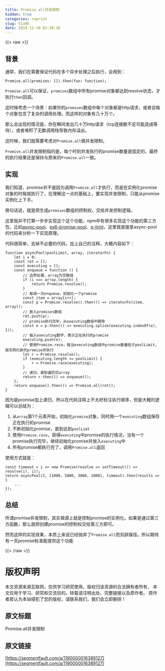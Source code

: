 ```yaml
---
title: Promise.all并发限制
hidden: true
categories: reprint
slug: 51a9b
date: 2018-11-10 02:30:10
---
```


{{< raw >}}
<h2 id="articleHeader0">&#x80CC;&#x666F;</h2><p>&#x901A;&#x5E38;&#xFF0C;&#x6211;&#x4EEC;&#x5728;&#x9700;&#x8981;&#x4FDD;&#x8BC1;&#x4EE3;&#x7801;&#x5728;&#x591A;&#x4E2A;&#x5F02;&#x6B65;&#x5904;&#x7406;&#x4E4B;&#x540E;&#x6267;&#x884C;&#xFF0C;&#x4F1A;&#x7528;&#x5230;&#xFF1A;</p><div class="widget-codetool" style="display:none"><div class="widget-codetool--inner"><span class="selectCode code-tool" data-toggle="tooltip" data-placement="top" title="" data-original-title="&#x5168;&#x9009;"></span> <span type="button" class="copyCode code-tool" data-toggle="tooltip" data-placement="top" data-clipboard-text="Promise.all(promises: []).then(fun: function);" title="" data-original-title="&#x590D;&#x5236;"></span> <span type="button" class="saveToNote code-tool" data-toggle="tooltip" data-placement="top" title="" data-original-title="&#x653E;&#x8FDB;&#x7B14;&#x8BB0;"></span></div></div><pre class="hljs crystal"><code style="word-break:break-word;white-space:initial">Promise.all(<span class="hljs-symbol">promises:</span> []).<span class="hljs-keyword">then</span>(<span class="hljs-function"><span class="hljs-keyword">fun</span>: <span class="hljs-title">function</span></span>);</code></pre><p><code>Promise.all</code>&#x53EF;&#x4EE5;&#x4FDD;&#x8BC1;&#xFF0C;<code>promises</code>&#x6570;&#x7EC4;&#x4E2D;&#x6240;&#x6709;promise&#x5BF9;&#x8C61;&#x90FD;&#x8FBE;&#x5230;resolve&#x72B6;&#x6001;&#xFF0C;&#x624D;&#x6267;&#x884C;<code>then</code>&#x56DE;&#x8C03;&#x3002;</p><p>&#x8FD9;&#x65F6;&#x5019;&#x8003;&#x8651;&#x4E00;&#x4E2A;&#x573A;&#x666F;&#xFF1A;&#x5982;&#x679C;&#x4F60;&#x7684;<code>promises</code>&#x6570;&#x7EC4;&#x4E2D;&#x6BCF;&#x4E2A;&#x5BF9;&#x8C61;&#x90FD;&#x662F;http&#x8BF7;&#x6C42;&#xFF0C;&#x6216;&#x8005;&#x8BF4;&#x6BCF;&#x4E2A;&#x5BF9;&#x8C61;&#x5305;&#x542B;&#x4E86;&#x590D;&#x6742;&#x7684;&#x8C03;&#x7528;&#x5904;&#x7406;&#x3002;&#x800C;&#x8FD9;&#x6837;&#x7684;&#x5BF9;&#x8C61;&#x6709;&#x51E0;&#x5341;&#x4E07;&#x4E2A;&#x3002;</p><p>&#x90A3;&#x4E48;&#x4F1A;&#x51FA;&#x73B0;&#x7684;&#x60C5;&#x51B5;&#x662F;&#xFF0C;&#x4F60;&#x5728;&#x77AC;&#x95F4;&#x53D1;&#x51FA;&#x51E0;&#x5341;&#x4E07;http&#x8BF7;&#x6C42;&#xFF08;tcp&#x8FDE;&#x63A5;&#x6570;&#x4E0D;&#x8DB3;&#x53EF;&#x80FD;&#x9020;&#x6210;&#x7B49;&#x5F85;&#xFF09;&#xFF0C;&#x6216;&#x8005;&#x5806;&#x79EF;&#x4E86;&#x65E0;&#x6570;&#x8C03;&#x7528;&#x6808;&#x5BFC;&#x81F4;&#x5185;&#x5B58;&#x6EA2;&#x51FA;&#x3002;</p><p>&#x8FD9;&#x65F6;&#x5019;&#xFF0C;&#x6211;&#x4EEC;&#x5C31;&#x9700;&#x8981;&#x8003;&#x8651;&#x5BF9;<code>Promise.all</code>&#x505A;&#x5E76;&#x53D1;&#x9650;&#x5236;&#x3002;</p><p><code>Promise.all</code>&#x5E76;&#x53D1;&#x9650;&#x5236;&#x6307;&#x7684;&#x662F;&#xFF0C;&#x6BCF;&#x4E2A;&#x65F6;&#x523B;&#x5E76;&#x53D1;&#x6267;&#x884C;&#x7684;promise&#x6570;&#x91CF;&#x662F;&#x56FA;&#x5B9A;&#x7684;&#xFF0C;&#x6700;&#x7EC8;&#x7684;&#x6267;&#x884C;&#x7ED3;&#x679C;&#x8FD8;&#x662F;&#x4FDD;&#x6301;&#x4E0E;&#x539F;&#x6765;&#x7684;<code>Promise.all</code>&#x4E00;&#x81F4;&#x3002;</p><h2 id="articleHeader1">&#x5B9E;&#x73B0;</h2><p>&#x6211;&#x4EEC;&#x77E5;&#x9053;&#xFF0C;promise&#x5E76;&#x4E0D;&#x662F;&#x56E0;&#x4E3A;&#x8C03;&#x7528;<code>Promise.all</code>&#x624D;&#x6267;&#x884C;&#xFF0C;&#x800C;&#x662F;&#x5728;&#x5B9E;&#x4F8B;&#x5316;promise&#x5BF9;&#x8C61;&#x7684;&#x65F6;&#x5019;&#x5C31;&#x6267;&#x884C;&#x4E86;&#xFF0C;&#x5728;&#x7406;&#x89E3;&#x8FD9;&#x4E00;&#x70B9;&#x7684;&#x57FA;&#x7840;&#x4E0A;&#xFF0C;&#x8981;&#x5B9E;&#x73B0;&#x5E76;&#x53D1;&#x9650;&#x5236;&#xFF0C;&#x53EA;&#x80FD;&#x4ECE;promise&#x5B9E;&#x4F8B;&#x5316;&#x4E0A;&#x4E0B;&#x624B;&#x3002;</p><p>&#x6362;&#x53E5;&#x8BDD;&#x8BF4;&#xFF0C;&#x5C31;&#x662F;&#x628A;&#x751F;&#x6210;<code>promises</code>&#x6570;&#x7EC4;&#x7684;&#x63A7;&#x5236;&#x6743;&#xFF0C;&#x4EA4;&#x7ED9;&#x5E76;&#x53D1;&#x63A7;&#x5236;&#x903B;&#x8F91;&#x3002;</p><p>&#x8FD9;&#x91CC;&#x6211;&#x5E76;&#x4E0D;&#x6253;&#x7B97;&#x4E00;&#x6B65;&#x6B65;&#x5B9E;&#x73B0;&#x8FD9;&#x4E2A;&#x8FD9;&#x4E2A;&#x529F;&#x80FD;&#xFF0C;npm&#x4E2D;&#x6709;&#x5F88;&#x591A;&#x5B9E;&#x73B0;&#x8FD9;&#x4E2A;&#x529F;&#x80FD;&#x7684;&#x7B2C;&#x4E09;&#x65B9;&#x5305;&#xFF0C;&#x6BD4;&#x5982;<a href="https://www.npmjs.com/package/tiny-async-pool" rel="nofollow noreferrer" target="_blank">async-pool</a>&#x3001;<a href="https://www.npmjs.com/package/es6-promise-pool" rel="nofollow noreferrer" target="_blank">es6-promise-pool</a>&#x3001;<a href="https://www.npmjs.com/package/p-limit" rel="nofollow noreferrer" target="_blank">p-limit</a>&#xFF0C;&#x8FD9;&#x91CC;&#x6211;&#x76F4;&#x63A5;&#x62FF;async-pool&#x7684;&#x4EE3;&#x7801;&#x6765;&#x5206;&#x6790;&#x4E00;&#x4E0B;&#x5B9E;&#x73B0;&#x539F;&#x7406;&#x3002;</p><p>&#x4EE3;&#x7801;&#x5F88;&#x7B80;&#x5355;&#xFF0C;&#x53BB;&#x6389;&#x4E0D;&#x5FC5;&#x8981;&#x7684;&#x4EE3;&#x7801;&#xFF0C;&#x52A0;&#x4E0A;&#x81EA;&#x5DF1;&#x7684;&#x6CE8;&#x91CA;&#xFF0C;&#x5927;&#x6982;&#x5185;&#x5BB9;&#x5982;&#x4E0B;&#xFF1A;</p><div class="widget-codetool" style="display:none"><div class="widget-codetool--inner"><span class="selectCode code-tool" data-toggle="tooltip" data-placement="top" title="" data-original-title="&#x5168;&#x9009;"></span> <span type="button" class="copyCode code-tool" data-toggle="tooltip" data-placement="top" data-clipboard-text="function asyncPool(poolLimit, array, iteratorFn) {
    let i = 0;
    const ret = [];
    const executing = [];
    const enqueue = function () {
        // &#x8FB9;&#x754C;&#x5904;&#x7406;&#xFF0C;array&#x4E3A;&#x7A7A;&#x6570;&#x7EC4;
        if (i === array.length) {
            return Promise.resolve();
        }
        // &#x6BCF;&#x8C03;&#x4E00;&#x6B21;enqueue&#xFF0C;&#x521D;&#x59CB;&#x5316;&#x4E00;&#x4E2A;promise
        const item = array[i++];
        const p = Promise.resolve().then(() =&gt; iteratorFn(item, array));
        // &#x653E;&#x5165;promises&#x6570;&#x7EC4;
        ret.push(p);
        // promise&#x6267;&#x884C;&#x5B8C;&#x6BD5;&#xFF0C;&#x4ECE;executing&#x6570;&#x7EC4;&#x4E2D;&#x5220;&#x9664;
        const e = p.then(() =&gt; executing.splice(executing.indexOf(e), 1));
        // &#x63D2;&#x5165;executing&#x6570;&#x5B57;&#xFF0C;&#x8868;&#x793A;&#x6B63;&#x5728;&#x6267;&#x884C;&#x7684;promise
        executing.push(e);
        // &#x4F7F;&#x7528;Promise.rece&#xFF0C;&#x6BCF;&#x5F53;executing&#x6570;&#x7EC4;&#x4E2D;promise&#x6570;&#x91CF;&#x4F4E;&#x4E8E;poolLimit&#xFF0C;&#x5C31;&#x5B9E;&#x4F8B;&#x5316;&#x65B0;&#x7684;promise&#x5E76;&#x6267;&#x884C;
        let r = Promise.resolve();
        if (executing.length &gt;= poolLimit) {
            r = Promise.race(executing);
        }
        // &#x9012;&#x5F52;&#xFF0C;&#x76F4;&#x5230;&#x904D;&#x5386;&#x5B8C;array
        return r.then(() =&gt; enqueue());
    };
    return enqueue().then(() =&gt; Promise.all(ret));
}" title="" data-original-title="&#x590D;&#x5236;"></span> <span type="button" class="saveToNote code-tool" data-toggle="tooltip" data-placement="top" title="" data-original-title="&#x653E;&#x8FDB;&#x7B14;&#x8BB0;"></span></div></div><pre class="hljs javascript"><code><span class="hljs-function"><span class="hljs-keyword">function</span> <span class="hljs-title">asyncPool</span>(<span class="hljs-params">poolLimit, array, iteratorFn</span>) </span>{
    <span class="hljs-keyword">let</span> i = <span class="hljs-number">0</span>;
    <span class="hljs-keyword">const</span> ret = [];
    <span class="hljs-keyword">const</span> executing = [];
    <span class="hljs-keyword">const</span> enqueue = <span class="hljs-function"><span class="hljs-keyword">function</span> (<span class="hljs-params"></span>) </span>{
        <span class="hljs-comment">// &#x8FB9;&#x754C;&#x5904;&#x7406;&#xFF0C;array&#x4E3A;&#x7A7A;&#x6570;&#x7EC4;</span>
        <span class="hljs-keyword">if</span> (i === array.length) {
            <span class="hljs-keyword">return</span> <span class="hljs-built_in">Promise</span>.resolve();
        }
        <span class="hljs-comment">// &#x6BCF;&#x8C03;&#x4E00;&#x6B21;enqueue&#xFF0C;&#x521D;&#x59CB;&#x5316;&#x4E00;&#x4E2A;promise</span>
        <span class="hljs-keyword">const</span> item = array[i++];
        <span class="hljs-keyword">const</span> p = <span class="hljs-built_in">Promise</span>.resolve().then(<span class="hljs-function"><span class="hljs-params">()</span> =&gt;</span> iteratorFn(item, array));
        <span class="hljs-comment">// &#x653E;&#x5165;promises&#x6570;&#x7EC4;</span>
        ret.push(p);
        <span class="hljs-comment">// promise&#x6267;&#x884C;&#x5B8C;&#x6BD5;&#xFF0C;&#x4ECE;executing&#x6570;&#x7EC4;&#x4E2D;&#x5220;&#x9664;</span>
        <span class="hljs-keyword">const</span> e = p.then(<span class="hljs-function"><span class="hljs-params">()</span> =&gt;</span> executing.splice(executing.indexOf(e), <span class="hljs-number">1</span>));
        <span class="hljs-comment">// &#x63D2;&#x5165;executing&#x6570;&#x5B57;&#xFF0C;&#x8868;&#x793A;&#x6B63;&#x5728;&#x6267;&#x884C;&#x7684;promise</span>
        executing.push(e);
        <span class="hljs-comment">// &#x4F7F;&#x7528;Promise.rece&#xFF0C;&#x6BCF;&#x5F53;executing&#x6570;&#x7EC4;&#x4E2D;promise&#x6570;&#x91CF;&#x4F4E;&#x4E8E;poolLimit&#xFF0C;&#x5C31;&#x5B9E;&#x4F8B;&#x5316;&#x65B0;&#x7684;promise&#x5E76;&#x6267;&#x884C;</span>
        <span class="hljs-keyword">let</span> r = <span class="hljs-built_in">Promise</span>.resolve();
        <span class="hljs-keyword">if</span> (executing.length &gt;= poolLimit) {
            r = <span class="hljs-built_in">Promise</span>.race(executing);
        }
        <span class="hljs-comment">// &#x9012;&#x5F52;&#xFF0C;&#x76F4;&#x5230;&#x904D;&#x5386;&#x5B8C;array</span>
        <span class="hljs-keyword">return</span> r.then(<span class="hljs-function"><span class="hljs-params">()</span> =&gt;</span> enqueue());
    };
    <span class="hljs-keyword">return</span> enqueue().then(<span class="hljs-function"><span class="hljs-params">()</span> =&gt;</span> <span class="hljs-built_in">Promise</span>.all(ret));
}</code></pre><p>&#x56E0;&#x4E3A;&#x662F;promise&#x52A0;&#x4E0A;&#x9012;&#x5F52;&#xFF0C;&#x6240;&#x4EE5;&#x5728;&#x4EE3;&#x7801;&#x6CE8;&#x91CA;&#x4E0A;&#x4E0D;&#x592A;&#x597D;&#x6807;&#x6CE8;&#x6267;&#x884C;&#x987A;&#x5E8F;&#xFF0C;&#x4F46;&#x662F;&#x5927;&#x6982;&#x7684;&#x903B;&#x8F91;&#x53EF;&#x4EE5;&#x603B;&#x7ED3;&#x4E3A;&#xFF1A;</p><ol><li>&#x4ECE;<code>array</code>&#x7B2C;1&#x4E2A;&#x5143;&#x7D20;&#x5F00;&#x59CB;&#xFF0C;&#x521D;&#x59CB;&#x5316;<code>promise</code>&#x5BF9;&#x8C61;&#xFF0C;&#x540C;&#x65F6;&#x7528;&#x4E00;&#x4E2A;<code>executing</code>&#x6570;&#x7EC4;&#x4FDD;&#x5B58;&#x6B63;&#x5728;&#x6267;&#x884C;&#x7684;promise</li><li>&#x4E0D;&#x65AD;&#x521D;&#x59CB;&#x5316;promise&#xFF0C;&#x76F4;&#x5230;&#x8FBE;&#x5230;<code>poolLimt</code></li><li>&#x4F7F;&#x7528;<code>Promise.race</code>&#xFF0C;&#x83B7;&#x5F97;<code>executing</code>&#x4E2D;promise&#x7684;&#x6267;&#x884C;&#x60C5;&#x51B5;&#xFF0C;&#x5F53;&#x6709;&#x4E00;&#x4E2A;promise&#x6267;&#x884C;&#x5B8C;&#x6BD5;&#xFF0C;&#x7EE7;&#x7EED;&#x521D;&#x59CB;&#x5316;promise&#x5E76;&#x653E;&#x5165;<code>executing</code>&#x4E2D;</li><li>&#x6240;&#x6709;promise&#x90FD;&#x6267;&#x884C;&#x5B8C;&#x4E86;&#xFF0C;&#x8C03;&#x7528;<code>Promise.all</code>&#x8FD4;&#x56DE;</li></ol><p>&#x4F7F;&#x7528;&#x65B9;&#x5F0F;&#x5C31;&#x662F;&#xFF1A;</p><div class="widget-codetool" style="display:none"><div class="widget-codetool--inner"><span class="selectCode code-tool" data-toggle="tooltip" data-placement="top" title="" data-original-title="&#x5168;&#x9009;"></span> <span type="button" class="copyCode code-tool" data-toggle="tooltip" data-placement="top" data-clipboard-text="const timeout = i =&gt; new Promise(resolve =&gt; setTimeout(() =&gt; resolve(i), i));
return asyncPool(2, [1000, 5000, 3000, 2000], timeout).then(results =&gt; {
    ...
});" title="" data-original-title="&#x590D;&#x5236;"></span> <span type="button" class="saveToNote code-tool" data-toggle="tooltip" data-placement="top" title="" data-original-title="&#x653E;&#x8FDB;&#x7B14;&#x8BB0;"></span></div></div><pre class="hljs javascript"><code><span class="hljs-keyword">const</span> timeout = <span class="hljs-function"><span class="hljs-params">i</span> =&gt;</span> <span class="hljs-keyword">new</span> <span class="hljs-built_in">Promise</span>(<span class="hljs-function"><span class="hljs-params">resolve</span> =&gt;</span> setTimeout(<span class="hljs-function"><span class="hljs-params">()</span> =&gt;</span> resolve(i), i));
<span class="hljs-keyword">return</span> asyncPool(<span class="hljs-number">2</span>, [<span class="hljs-number">1000</span>, <span class="hljs-number">5000</span>, <span class="hljs-number">3000</span>, <span class="hljs-number">2000</span>], timeout).then(<span class="hljs-function"><span class="hljs-params">results</span> =&gt;</span> {
    ...
});</code></pre><h2 id="articleHeader2">&#x603B;&#x7ED3;</h2><p>&#x6240;&#x8C13;promise&#x5E76;&#x53D1;&#x9650;&#x5236;&#xFF0C;&#x5176;&#x5B9E;&#x6839;&#x6E90;&#x4E0A;&#x5C31;&#x662F;&#x63A7;&#x5236;promise&#x7684;&#x5B9E;&#x4F8B;&#x5316;&#x3002;&#x5982;&#x679C;&#x662F;&#x901A;&#x8FC7;&#x7B2C;&#x4E09;&#x65B9;&#x51FD;&#x6570;&#xFF0C;&#x90A3;&#x4E48;&#x5C31;&#x628A;&#x521B;&#x5EFA;promise&#x7684;&#x63A7;&#x5236;&#x6743;&#x4EA4;&#x7ED9;&#x7B2C;&#x4E09;&#x65B9;&#x5373;&#x53EF;&#x3002;</p><p>&#x7136;&#x800C;&#x8FD9;&#x6837;&#x7684;&#x5B9E;&#x73B0;&#x6548;&#x679C;&#xFF0C;&#x672C;&#x8D28;&#x4E0A;&#x6765;&#x8BF4;&#x5DF2;&#x7ECF;&#x629B;&#x5F03;&#x4E86;<code>Promise.all</code>&#x800C;&#x53E6;&#x8F9F;&#x8E4A;&#x5F84;&#x3002;&#x6240;&#x4EE5;&#x671F;&#x5F85;&#x6709;&#x4E00;&#x5929;promise&#x6807;&#x51C6;&#x80FD;&#x63D0;&#x4F9B;&#x8FD9;&#x4E2A;&#x529F;&#x80FD;</p>
{{< /raw >}}

# 版权声明
本文资源来源互联网，仅供学习研究使用，版权归该资源的合法拥有者所有，
本文仅用于学习、研究和交流目的。转载请注明出处、完整链接以及原作者。
原作者若认为本站侵犯了您的版权，请联系我们，我们会立即删除！

## 原文标题
Promise.all并发限制

## 原文链接
[https://segmentfault.com/a/1190000016389127](https://segmentfault.com/a/1190000016389127)

